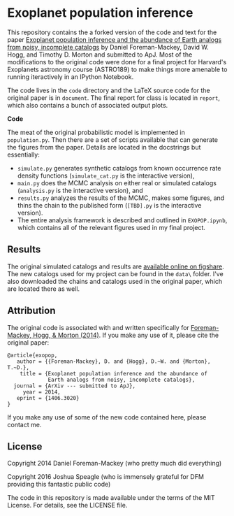 Exoplanet population inference
==============================

This repository contains the a forked version of the
code and text for the paper [Exoplanet population
inference and the abundance of Earth analogs from noisy, incomplete catalogs](
http://arxiv.org/abs/1406.3020)
by Daniel Foreman-Mackey, David W. Hogg, and Timothy D. Morton and submitted
to ApJ. Most of the modifications to the original code were done for a final
project for Harvard's Exoplanets astronomy course (ASTRO189) to make things
more amenable to running iteractively in an IPython Notebook.

The code lives in the `code` directory and the LaTeX source code for the
original paper is in `document`. The final report for class is located in
`report`, which also contains a bunch of associated output plots.

**Code**

The meat of the original probabilistic model is implemented in `population.py`. Then
there are a set of scripts available that can generate the figures from the
paper. Details are located in the docstrings but essentially:

* `simulate.py` generates synthetic catalogs from known occurrence rate
  density functions (`simulate_cat.py` is the interactive version),
* `main.py` does the MCMC analysis on either real or simulated catalogs (`analysis.py` is
  the interactive version), and
* `results.py` analyzes the results of the MCMC, makes some figures, and thins
  the chain to the published form (`[TBD].py` is the interactive version).
* The entire analysis framework is described and outlined in `EXOPOP.ipynb`, which contains
  all of the relevant figures used in my final project.

Results
-------

The original simulated catalogs and results are [available online on figshare](
http://dx.doi.org/10.6084/m9.figshare.1051864). The new catalogs used for my project
can be found in the `data\` folder. I've also downloaded the chains and catalogs
used in the original paper, which are located there as well.

Attribution
-----------

The original code is associated with and written specifically for [Foreman-Mackey, Hogg, & Morton (2014)](http://arxiv.org/abs/1406.3020).
If you make any use of it, please cite the original paper:

```
@article{exopop,
   author = {{Foreman-Mackey}, D. and {Hogg}, D.~W. and {Morton}, T.~D.},
    title = {Exoplanet population inference and the abundance of
             Earth analogs from noisy, incomplete catalogs},
  journal = {ArXiv --- submitted to ApJ},
     year = 2014,
   eprint = {1406.3020}
}
```

If you make any use of some of the new code contained here, please contact me.

License
-------

Copyright 2014 Daniel Foreman-Mackey (who pretty much did everything)

Copyright 2016 Joshua Speagle (who is immensely grateful for DFM providing this fantastic public code)

The code in this repository is made available under the terms of the MIT
License. For details, see the LICENSE file.
